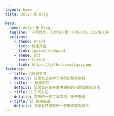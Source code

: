 ```yaml
---
layout: home
title: only丶炀 Blog

hero:
  name: only丶炀 Blog
  tagline:  不积跬步，无以至千里；不积小流，无以成江海
  actions:
    - theme: brand
      text: 快速开始
      link: /guide/foreword
    - theme: alt
      text: Github
      link: https://github.com/zguiyang
features:
  - title: 🤔记录学习
    details: 记录自己在学习中的见解及收获
  - title: ✅ 疑难杂症
    details: 记录自己在开发中遇到的问题及解决方法
  - title: 🔖 工具方法
    details: 常用的一些工具方法，便于查询
  - title: 🏆 前端面试
    details: 记录自己遇到的一些面试题及解析
---
```

